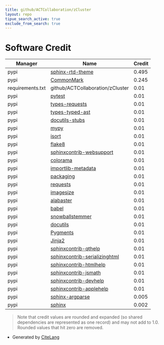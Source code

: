 ```yaml
---
title: github/ACTCollaboration/zCluster
layout: repo
tipue_search_active: true
exclude_from_search: true
---
```

# Software Credit

|Manager|Name|Credit|
|-------|----|------|
|pypi|[sphinx-rtd-theme](https://github.com/readthedocs/sphinx_rtd_theme)|0.495|
|pypi|[CommonMark](https://github.com/rtfd/CommonMark-py)|0.245|
|requirements.txt|github/ACTCollaboration/zCluster|0.01|
|pypi|[pytest](https://docs.pytest.org/en/latest/)|0.01|
|pypi|[types-requests](https://pypi.org/project/types-requests)|0.01|
|pypi|[types-typed-ast](https://pypi.org/project/types-typed-ast)|0.01|
|pypi|[docutils-stubs](https://pypi.org/project/docutils-stubs)|0.01|
|pypi|[mypy](https://pypi.org/project/mypy)|0.01|
|pypi|[isort](https://pypi.org/project/isort)|0.01|
|pypi|[flake8](https://pypi.org/project/flake8)|0.01|
|pypi|[sphinxcontrib-websupport](https://pypi.org/project/sphinxcontrib-websupport)|0.01|
|pypi|[colorama](https://pypi.org/project/colorama)|0.01|
|pypi|[importlib-metadata](https://pypi.org/project/importlib-metadata)|0.01|
|pypi|[packaging](https://pypi.org/project/packaging)|0.01|
|pypi|[requests](https://pypi.org/project/requests)|0.01|
|pypi|[imagesize](https://pypi.org/project/imagesize)|0.01|
|pypi|[alabaster](https://pypi.org/project/alabaster)|0.01|
|pypi|[babel](https://pypi.org/project/babel)|0.01|
|pypi|[snowballstemmer](https://pypi.org/project/snowballstemmer)|0.01|
|pypi|[docutils](https://pypi.org/project/docutils)|0.01|
|pypi|[Pygments](https://pypi.org/project/Pygments)|0.01|
|pypi|[Jinja2](https://pypi.org/project/Jinja2)|0.01|
|pypi|[sphinxcontrib-qthelp](https://pypi.org/project/sphinxcontrib-qthelp)|0.01|
|pypi|[sphinxcontrib-serializinghtml](https://pypi.org/project/sphinxcontrib-serializinghtml)|0.01|
|pypi|[sphinxcontrib-htmlhelp](https://pypi.org/project/sphinxcontrib-htmlhelp)|0.01|
|pypi|[sphinxcontrib-jsmath](https://pypi.org/project/sphinxcontrib-jsmath)|0.01|
|pypi|[sphinxcontrib-devhelp](https://pypi.org/project/sphinxcontrib-devhelp)|0.01|
|pypi|[sphinxcontrib-applehelp](https://pypi.org/project/sphinxcontrib-applehelp)|0.01|
|pypi|[sphinx-argparse](https://github.com/ashb/sphinx-argparse)|0.005|
|pypi|[sphinx](https://www.sphinx-doc.org/)|0.002|


> Note that credit values are rounded and expanded (so shared dependencies are represented as one record) and may not add to 1.0. Rounded values that hit zero are removed.


- Generated by [CiteLang](https://github.com/vsoch/citelang)
